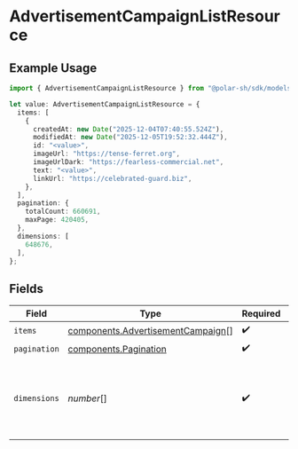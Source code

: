 # AdvertisementCampaignListResource

## Example Usage

```typescript
import { AdvertisementCampaignListResource } from "@polar-sh/sdk/models/components/advertisementcampaignlistresource.js";

let value: AdvertisementCampaignListResource = {
  items: [
    {
      createdAt: new Date("2025-12-04T07:40:55.524Z"),
      modifiedAt: new Date("2025-12-05T19:52:32.444Z"),
      id: "<value>",
      imageUrl: "https://tense-ferret.org",
      imageUrlDark: "https://fearless-commercial.net",
      text: "<value>",
      linkUrl: "https://celebrated-guard.biz",
    },
  ],
  pagination: {
    totalCount: 660691,
    maxPage: 420405,
  },
  dimensions: [
    648676,
  ],
};
```

## Fields

| Field                                                                                  | Type                                                                                   | Required                                                                               | Description                                                                            |
| -------------------------------------------------------------------------------------- | -------------------------------------------------------------------------------------- | -------------------------------------------------------------------------------------- | -------------------------------------------------------------------------------------- |
| `items`                                                                                | [components.AdvertisementCampaign](../../models/components/advertisementcampaign.md)[] | :heavy_check_mark:                                                                     | N/A                                                                                    |
| `pagination`                                                                           | [components.Pagination](../../models/components/pagination.md)                         | :heavy_check_mark:                                                                     | N/A                                                                                    |
| `dimensions`                                                                           | *number*[]                                                                             | :heavy_check_mark:                                                                     | The dimensions (width, height) in pixels of the advertisement images.                  |